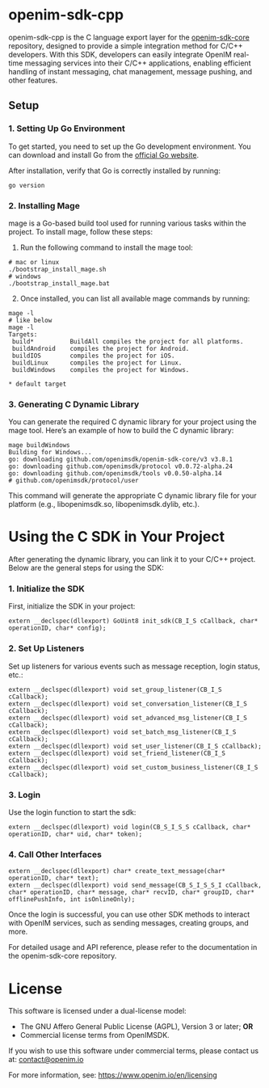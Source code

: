 # openim-sdk-cpp

openim-sdk-cpp is the C language export layer for the [openim-sdk-core](https://github.com/openimsdk/openim-sdk-core) repository, designed to provide a simple integration method for C/C++ developers. With this SDK, developers can easily integrate OpenIM real-time messaging services into their C/C++ applications, enabling efficient handling of instant messaging, chat management, message pushing, and other features.

## Setup
### 1. Setting Up Go Environment
To get started, you need to set up the Go development environment. You can download and install Go from the [official Go website](https://go.dev/).

After installation, verify that Go is correctly installed by running:
```
go version
```
### 2. Installing Mage
mage is a Go-based build tool used for running various tasks within the project. To install mage, follow these steps:

 1. Run the following command to install the mage tool:
```
# mac or linux
./bootstrap_install_mage.sh
# windows
./bootstrap_install_mage.bat 
```
 2. Once installed, you can list all available mage commands by running:
 ```
mage -l
# like below
mage -l  
Targets:
  build*          BuildAll compiles the project for all platforms.
  buildAndroid    compiles the project for Android.               
  buildIOS        compiles the project for iOS.                   
  buildLinux      compiles the project for Linux.                 
  buildWindows    compiles the project for Windows.               
                                                                  
* default target     
```

### 3. Generating C Dynamic Library
You can generate the required C dynamic library for your project using the mage tool. Here’s an example of how to build the C dynamic library:
```
mage buildWindows
Building for Windows...
go: downloading github.com/openimsdk/openim-sdk-core/v3 v3.8.1
go: downloading github.com/openimsdk/protocol v0.0.72-alpha.24
go: downloading github.com/openimsdk/tools v0.0.50-alpha.14
# github.com/openimsdk/protocol/user                          
```
This command will generate the appropriate C dynamic library file for your platform (e.g., libopenimsdk.so, libopenimsdk.dylib, etc.).
# Using the C SDK in Your Project
After generating the dynamic library, you can link it to your C/C++ project. Below are the general steps for using the SDK:
### 1. Initialize the SDK
First, initialize the SDK in your project:

```
extern __declspec(dllexport) GoUint8 init_sdk(CB_I_S cCallback, char* operationID, char* config);
```
### 2. Set Up Listeners
Set up listeners for various events such as message reception, login status, etc.:
```
extern __declspec(dllexport) void set_group_listener(CB_I_S cCallback);
extern __declspec(dllexport) void set_conversation_listener(CB_I_S cCallback);
extern __declspec(dllexport) void set_advanced_msg_listener(CB_I_S cCallback);
extern __declspec(dllexport) void set_batch_msg_listener(CB_I_S cCallback);
extern __declspec(dllexport) void set_user_listener(CB_I_S cCallback);
extern __declspec(dllexport) void set_friend_listener(CB_I_S cCallback);
extern __declspec(dllexport) void set_custom_business_listener(CB_I_S cCallback);
```
### 3. Login
Use the login function to start the sdk:
```
extern __declspec(dllexport) void login(CB_S_I_S_S cCallback, char* operationID, char* uid, char* token);
```
### 4. Call Other Interfaces
```
extern __declspec(dllexport) char* create_text_message(char* operationID, char* text);
extern __declspec(dllexport) void send_message(CB_S_I_S_S_I cCallback, char* operationID, char* message, char* recvID, char* groupID, char* offlinePushInfo, int isOnlineOnly);

```
Once the login is successful, you can use other SDK methods to interact with OpenIM services, such as sending messages, creating groups, and more.

For detailed usage and API reference, please refer to the documentation in the openim-sdk-core repository.

# License
This software is licensed under a dual-license model:

- The GNU Affero General Public License (AGPL), Version 3 or later; **OR**
- Commercial license terms from OpenIMSDK.

If you wish to use this software under commercial terms, please contact us at: contact@openim.io

For more information, see: https://www.openim.io/en/licensing




